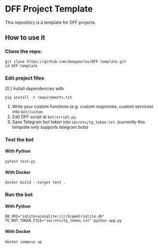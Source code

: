 # DFF Project Template

This repository is a template for DFF projects.

## How to use it

### Clone the repo:

```commandline
git clone https://github.com/deeppavlov/DFF-template.git
cd DFF-template
```

### Edit project files

[0.] Install dependencies with
   ```commandline
   pip install -r requirements.txt
   ```
1. Write your custom functions (e.g. custom responses, custom services) into `bot/custom`.
2. Edit DFF script at `bot/script.py`.
3. Save Telegram bot token into `secrets/tg_token.txt`. (currently this template only supports telegram bots)

### Test the bot

#### With Python

```commandline
pytest test.py
```
#### With Docker

```commandline
docker build --target test .
```

### Run the bot

#### With Python

```commandline
DB_URI="sqlite+aiosqlite:////$(pwd)/sqlite.db" TG_BOT_TOKEN_FILE="secrets/tg_token.txt" python app.py
```

#### With Docker

```commandline
docker compose up
```

